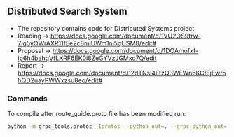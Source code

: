 ## Distributed Search System
* The repository contains code for Distributed Systems project.
* Reading -> https://docs.google.com/document/d/1VU2OS9trw-7jq5yOWrAXR11fEe2c8mlUWm1ni5qUSM8/edit#  
* Proposal -> https://docs.google.com/document/d/1DOAmofxf-ip6h4bahqVfLXRF6EK0i8ZeGYVzJGMxo7Q/edit  
* Report -> https://docs.google.com/document/d/12dTNsl4FtzQ3WFWn6KCtEjFwr5hQD2uayPWWxzsu8eo/edit#  

### Commands 
To compile after route_guide.proto file has been modified run:  
```bash
python -m grpc_tools.protoc -Iprotos --python_out=. --grpc_python_out=. protos/route_guide.proto
```

